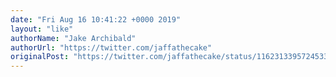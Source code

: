 ```yaml
---
date: "Fri Aug 16 10:41:22 +0000 2019"
layout: "like"
authorName: "Jake Archibald"
authorUrl: "https://twitter.com/jaffathecake"
originalPost: "https://twitter.com/jaffathecake/status/1162313395724533760"
---
```


